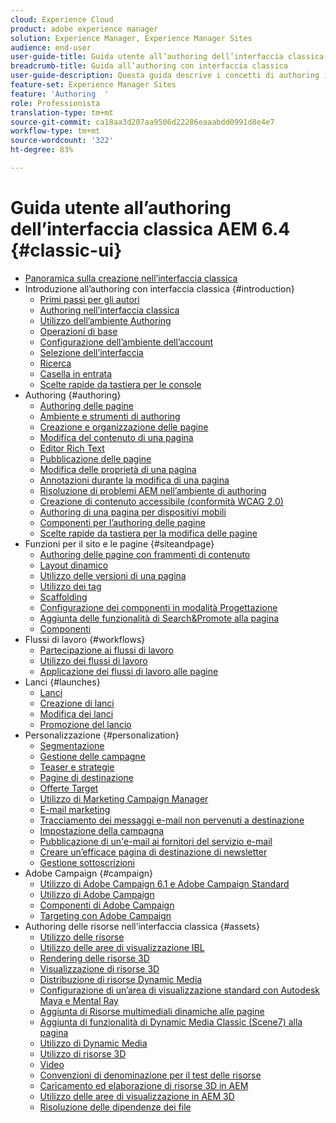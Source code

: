 ```yaml
---
cloud: Experience Cloud
product: adobe experience manager
solution: Experience Manager, Experience Manager Sites
audience: end-user
user-guide-title: Guida utente all’authoring dell’interfaccia classica AEM 6.4
breadcrumb-title: Guida all’authoring con interfaccia classica
user-guide-description: Questa guida descrive i concetti di authoring in AEM nell’interfaccia utente classica.
feature-set: Experience Manager Sites
feature: 'Authoring  '
role: Professionista
translation-type: tm+mt
source-git-commit: ca18aa3d207aa9506d22286eaaabdd0991d8e4e7
workflow-type: tm+mt
source-wordcount: '322'
ht-degree: 83%

---
```



# Guida utente all’authoring dell’interfaccia classica AEM 6.4 {#classic-ui}

+ [Panoramica sulla creazione nell’interfaccia classica](home.md)
+ Introduzione all’authoring con interfaccia classica {#introduction}
   + [Primi passi per gli autori](classic-page-author-first-steps.md)
   + [Authoring nell’interfaccia classica](classicui.md)
   + [Utilizzo dell’ambiente Authoring](author-env.md)
   + [Operazioni di base](author-env-basic-handling.md)
   + [Configurazione dell’ambiente dell’account](author-env-user-props.md)
   + [Selezione dell’interfaccia](author-env-select-ui.md)
   + [Ricerca](author-env-search.md)
   + [Casella in entrata](author-env-inbox.md)
   + [Scelte rapide da tastiera per le console](author-env-keyboard-shortcuts.md)
+ Authoring {#authoring}
   + [Authoring delle pagine](classic-page-author.md)
   + [Ambiente e strumenti di authoring](classic-page-author-env-tools.md)
   + [Creazione e organizzazione delle pagine](classic-page-author-manage-pages.md)
   + [Modifica del contenuto di una pagina](classic-page-author-edit-content.md)
   + [Editor Rich Text](classic-page-author-rich-text-editor.md)
   + [Pubblicazione delle pagine](classic-page-author-publish-pages.md)
   + [Modifica delle proprietà di una pagina](classic-page-author-edit-page-properties.md)
   + [Annotazioni durante la modifica di una pagina](classic-page-author-annotations.md)
   + [Risoluzione di problemi AEM nell’ambiente di authoring ](classic-page-author-troubleshooting.md)
   + [Creazione di contenuto accessibile (conformità WCAG 2.0)](classic-page-author-accessible-content.md)
   + [Authoring di una pagina per dispositivi mobili ](classic-feature-mobile.md)
   + [Componenti per l’authoring delle pagine](classic-page-author-edit-mode.md)
   + [Scelte rapide da tastiera per la modifica delle pagine](classic-page-author-keyboard-shortcuts.md)
+ Funzioni per il sito e le pagine {#siteandpage}
   + [Authoring delle pagine con frammenti di contenuto](classic-page-author-content-fragments.md)
   + [Layout dinamico](classic-page-author-responsive-layout.md)
   + [Utilizzo delle versioni di una pagina  ](classic-page-author-work-with-versions.md)
   + [Utilizzo dei tag](classic-feature-tags.md)
   + [Scaffolding](classic-feature-scaffolding.md)
   + [Configurazione dei componenti in modalità Progettazione](classic-page-author-design-mode.md)
   + [Aggiunta delle funzionalità di Search&amp;Promote alla pagina](classic-feature-search-promote.md)
   + [Componenti](classic-page-author-default-components.md)
+ Flussi di lavoro {#workflows}
   + [Partecipazione ai flussi di lavoro](classic-workflows-participating.md)
   + [Utilizzo dei flussi di lavoro](classic-workflows.md)
   + [Applicazione dei flussi di lavoro alle pagine](classic-workflows-applying.md)
+ Lanci {#launches}
   + [Lanci](classic-launches.md)
   + [Creazione di lanci](classic-launches-creating.md)
   + [Modifica dei lanci](classic-launches-editing.md)
   + [Promozione del lancio](classic-launches-promoting.md)
+ Personalizzazione {#personalization}
   + [Segmentazione](classic-personalization-campaigns-segmentation.md)
   + [Gestione delle campagne](classic-personalization-campaigns.md)
   + [Teaser e strategie](classic-personalization-campaigns-teasers-strategy.md)
   + [Pagine di destinazione](classic-personalization-campaigns-landingpage.md)
   + [Offerte Target](classic-personalization-campaigns-target-offers.md)
   + [Utilizzo di Marketing Campaign Manager](classic-personalization-campaigns-mktg-manager.md)
   + [E-mail marketing](classic-personalization-campaigns-email.md)
   + [Tracciamento dei messaggi e-mail non pervenuti a destinazione](classic-personalization-campaigns-email-tracking-bounces.md)
   + [Impostazione della campagna](classic-personalization-campaigns-setting-up-your.md)
   + [Pubblicazione di un&#39;e-mail ai fornitori del servizio e-mail](classic-personalization-campaigns-email-newsletters.md)
   + [Creare un’efficace pagina di destinazione di newsletter](classic-personalization-campaigns-email-landingpage.md)
   + [Gestione sottoscrizioni](classic-personalization-campaigns-email-subscriptions.md)
+ Adobe Campaign {#campaign}
   + [Utilizzo di Adobe Campaign 6.1 e Adobe Campaign Standard](classic-personalization-ac-campaign.md)
   + [Utilizzo di Adobe Campaign](classic-personalization-ac.md)
   + [Componenti di Adobe Campaign](classic-personalization-ac-components.md)
   + [Targeting con Adobe Campaign](classic-personalization-ac-target.md)
+ Authoring delle risorse nell’interfaccia classica {#assets}
   + [Utilizzo delle risorse](classicui-assets.md)
   + [Utilizzo delle aree di visualizzazione IBL](classicui-stages-aem3d-ibl.md)
   + [Rendering delle risorse 3D](classicui-rendering-3d.md)
   + [Visualizzazione di risorse 3D](classicui-view-3d-assets.md)
   + [Distribuzione di risorse Dynamic Media](dynamic-media-assets-delivering.md)
   + [Configurazione di un’area di visualizzazione standard con Autodesk Maya e Mental Ray](classicui-stages-aem3d-ad-mr.md)
   + [Aggiunta di Risorse multimediali dinamiche alle pagine](dynamic-media-assets-adding-to-page.md)
   + [Aggiunta di funzionalità di Dynamic Media Classic (Scene7) alla pagina](manage-assets-classic-s7.md)
   + [Utilizzo di Dynamic Media](dynamic-media-assets.md)
   + [Utilizzo di risorse 3D](classicui-3dassets.md)
   + [Video](manage-assets-classic-s7-video.md)
   + [Convenzioni di denominazione per il test delle risorse](asset-naming-conventions.md)
   + [Caricamento ed elaborazione di risorse 3D in AEM](classicui-upload-proc-3d.md)
   + [Utilizzo delle aree di visualizzazione in AEM 3D](classicui-stages-aem3d.md)
   + [Risoluzione delle dipendenze dei file](classicui-upload-proc-3d-resolve-dependencies.md)
